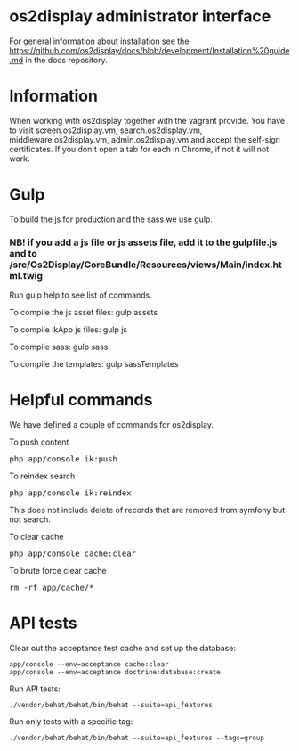 # os2display administrator interface

For general information about installation see the https://github.com/os2display/docs/blob/development/Installation%20guide.md in the docs repository.

# Information
When working with os2display together with the vagrant provide. You have to visit screen.os2display.vm, search.os2display.vm, middleware.os2display.vm, admin.os2display.vm and accept the self-sign certificates. If you don't open a tab for each in Chrome, if not it will not work.

# Gulp
To build the js for production and the sass we use gulp.

### NB! if you add a js file or js assets file, add it to the gulpfile.js and to /src/Os2Display/CoreBundle/Resources/views/Main/index.html.twig

Run gulp help to see list of commands.

To compile the js asset files: gulp assets

To compile ikApp js files: gulp js

To compile sass: gulp sass

To compile the templates: gulp sassTemplates

# Helpful commands
We have defined a couple of commands for os2display.

To push content
<pre>
php app/console ik:push
</pre>

To reindex search
<pre>
php app/console ik:reindex
</pre>
This does not include delete of records that are removed from symfony but not search.

To clear cache
<pre>
php app/console cache:clear
</pre>

To brute force clear cache
<pre>
rm -rf app/cache/*
</pre>


# API tests

Clear out the acceptance test cache and set up the database:

```
app/console --env=acceptance cache:clear
app/console --env=acceptance doctrine:database:create
```

Run API tests:

```
./vendor/behat/behat/bin/behat --suite=api_features
```

Run only tests with a specific tag:

```
./vendor/behat/behat/bin/behat --suite=api_features --tags=group
```
